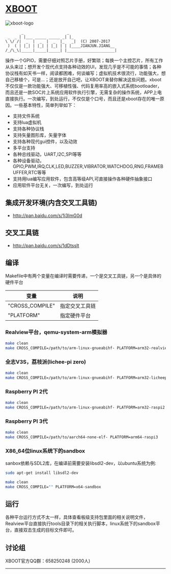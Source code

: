 # [XBOOT][xboot-homepage]
![xboot-logo]
```
       _                   _                     
 _  _ | |___ _____ _____ _| |_                   
\ \/ /|  _  |  _  |  _  |_   _|  (C) 2007-2017   
 )  ( | |_| | |_| | |_| | | |____JIANJUN.JIANG__ 
/_/\_\|_____|_____|_____| |_____________________|
```
操作一个GPIO，需要仔细对照芯片手册，好繁琐；每换一个主控芯片，所有工作从头来过；想开发个现代点支持各种动效的UI，发现几乎是不可能的事情；各种协议栈有如天书一样，阅读都困难，何谈编写；虚拟机技术很流行，功能强大，想自己移植个，可是...；还是放开自己吧，让XBOOT来替你解决这些问题。xboot不仅仅是一款功能强大、可移植性强、代码复用率高的嵌入式系统bootloader，而且还是一款SOC片上系统应用软件执行引擎，无需复杂的操作系统，APP上电直接执行。一次编写，到处运行，不仅仅是个口号，而且还是xboot存在的唯一原因。一些基本特性，简单列举如下：
* 支持文件系统
* 支持lua虚拟机
* 支持各种协议栈
* 支持矢量图形库，矢量字体
* 支持各种现代gui控件，以及动效
* 多平台支持
* 各种总线驱动，UART,I2C,SPI等等
* 各种设备驱动，GPIO,PWM,IRQ,CLK,LED,BUZZER,VIBRATOR,WATCHDOG,RNG,FRAMEBUFFER,RTC等等
* 支持用lua编写应用软件，包含高等级API,可直接操作各种硬件抽象接口
* 应用软件平台无关，一次编写，到处运行

## 集成开发环境(内含交叉工具链)
* http://pan.baidu.com/s/1i3ImG0d

## 交叉工具链
* http://pan.baidu.com/s/1dDtssIt

## 编译
Makefile中有两个变量在编译时需要传递，一个是交叉工具链，另一个是具体的硬件平台

|变量|说明|
|---|---
|"CROSS_COMPILE"|指定交叉工具链
|"PLATFORM"|指定硬件平台

### Realview平台，qemu-system-arm模拟器
```bash
make clean
make CROSS_COMPILE=/path/to/arm-linux-gnueabihf- PLATFORM=arm32-realview
```

### 全志V3S，荔枝派(lichee-pi zero)
```bash
make clean
make CROSS_COMPILE=/path/to/arm-linux-gnueabihf- PLATFORM=arm32-licheepi
```

### Raspberry PI 2代
```bash
make clean
make CROSS_COMPILE=/path/to/arm-linux-gnueabihf- PLATFORM=arm32-raspi2
```

### Raspberry PI 3代
```bash
make clean
make CROSS_COMPILE=/path/to/aarch64-none-elf- PLATFORM=arm64-raspi3
```

### X86_64位linux系统下的sandbox
sanbox依赖与SDL2库，在编译前需要安装libsdl2-dev，以ubuntu系统为例:
```bash
sudo apt-get install libsdl2-dev
```
```bash
make clean
make CROSS_COMPILE="" PLATFORM=x64-sandbox
```

## 运行
各种平台运行方式不太一样，具体查看板级支持包里面的相关说明文件，Realview平台直接执行tools目录下的相关执行脚本，linux系统下的sandbox平台，直接双击生成的目标文件即可。

## 讨论组
XBOOT官方QQ群：658250248 (2000人)

--------------------
[xboot-homepage]:http://xboot.github.io "xboot's homepage"
[xboot-logo]:https://raw.githubusercontent.com/xboot/xboot/master/documents/logo/xboot-logo.png "xboot's logo"
